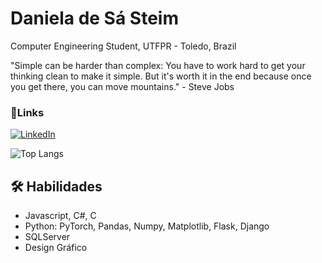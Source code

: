 
# Daniela de Sá Steim
Computer Engineering Student, UTFPR - Toledo, Brazil
        
"Simple can be harder than complex: You have to work hard to get your thinking clean to make it simple. But it's worth it in the end because once you get there, you can move mountains."
                - Steve Jobs 

###  📧Links

[![LinkedIn](https://img.shields.io/badge/LinkedIn-000?style=for-the-badge&logo=linkedin&logoColor=823085)](https://www.linkedin.com/in/danielasteim/)

![Top Langs](https://github-readme-stats-git-masterrstaa-rickstaa.vercel.app/api/top-langs/?username=danielasteim&layout=donut&bg_color=000&border_color=823085&title_color=823085&text_color=FFF)


## 🛠 Habilidades
* Javascript, C#, C
* Python: PyTorch, Pandas, Numpy, Matplotlib, Flask, Django
* SQLServer
* Design Gráfico
